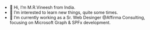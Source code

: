 - 👋 Hi, I’m M.R.Vineesh from India. 
- 👀 I’m interested to learn new things, quite some times.
- 🌱 I’m currently working as a Sr. Web Desinger @Affirma Consulting, focusing on Microsoft Graph & SPFx development.

<!---
mrvineesh/mrvineesh is a ✨ special ✨ repository because its `README.md` (this file) appears on your GitHub profile.
You can click the Preview link to take a look at your changes.
--->
